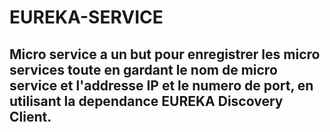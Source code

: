 # EUREKA-SERVICE
## Micro service a un but pour enregistrer les micro services toute en gardant le nom de micro service et l'addresse IP et le numero de port, en utilisant la dependance EUREKA Discovery Client.
